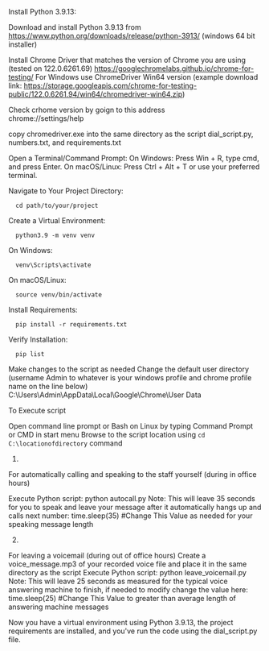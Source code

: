 Install Python 3.9.13:

Download and install Python 3.9.13 from 
https://www.python.org/downloads/release/python-3913/  (windows 64 bit installer)

Install Chrome Driver that matches the version of Chrome you are using (tested on 122.0.6261.69)
https://googlechromelabs.github.io/chrome-for-testing/
For Windows use ChromeDriver Win64 version (example download link: https://storage.googleapis.com/chrome-for-testing-public/122.0.6261.94/win64/chromedriver-win64.zip)

Check crhome version by goign to this address  
      chrome://settings/help

copy chromedriver.exe into the same directory as the script 
      dial_script.py, numbers.txt, and requirements.txt

Open a Terminal/Command Prompt:
On Windows: Press Win + R, type cmd, and press Enter.
On macOS/Linux: Press Ctrl + Alt + T or use your preferred terminal.

Navigate to Your Project Directory:

      cd path/to/your/project
Create a Virtual Environment:

      python3.9 -m venv venv

On Windows:

      venv\Scripts\activate
On macOS/Linux:

      source venv/bin/activate
Install Requirements:

      pip install -r requirements.txt
Verify Installation:

      pip list


Make changes to the script as needed
Change the default user directory (username Admin to whatever is your windows profile and chrome profile name on the line below)
      C:\Users\Admin\AppData\Local\Google\Chrome\User Data

To Execute script

Open command line prompt or Bash on Linux by typing Command Prompt or CMD in start menu
Browse to the script location using `cd C:\locationofdirectory` command

1. 
For automatically calling and speaking to the staff yourself (during in office hours)

Execute Python script:
      python autocall.py
Note: This will leave 35 seconds for you to speak and leave your message after it automatically hangs up and calls next number: 
      time.sleep(35) #Change This Value as needed for your speaking message length

2. 
For leaving a voicemail (during out of office hours)
      Create a voice_message.mp3 of your recorded voice file and place it in the same directory as the script
Execute Python script:
      python leave_voicemail.py
Note: This will leave 25 seconds as measured for the typical voice answering machine to finish, if needed to modify change the value here: 
      time.sleep(25) #Change This Value to greater than average length of answering machine messages 


Now you have a virtual environment using Python 3.9.13, the project requirements are installed, and you've run the code using the dial_script.py file.
